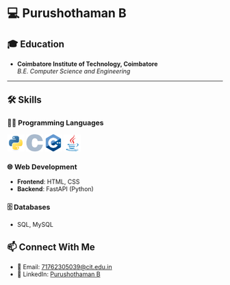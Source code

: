 # 💻 Purushothaman B

## 🎓 Education

- **Coimbatore Institute of Technology, Coimbatore**  
  *B.E. Computer Science and Engineering*  
---

## 🛠️ Skills

### 👨‍💻 Programming Languages
<p align="left">
 <img src="https://raw.githubusercontent.com/devicons/devicon/master/icons/python/python-original.svg" alt="python" width="40" height="40"/>
<img src="https://raw.githubusercontent.com/devicons/devicon/master/icons/c/c-original.svg" alt="c" width="40" height="40"/> 
<img src="https://raw.githubusercontent.com/devicons/devicon/master/icons/cplusplus/cplusplus-original.svg" alt="cplusplus" width="40" height="40"/>
<img src="https://raw.githubusercontent.com/devicons/devicon/master/icons/java/java-original.svg" alt="java" width="40" height="40"/>

### 🌐 Web Development
- **Frontend**: HTML, CSS  
- **Backend**: FastAPI (Python)

### 🗄️ Databases
- SQL, MySQL

## 📫 Connect With Me

- 📧 Email: [71762305039@cit.edu.in](mailto:71762305039@cit.edu.in)  
- 🔗 LinkedIn: [Purushothaman B](https://www.linkedin.com/in/purushothaman007/)  


